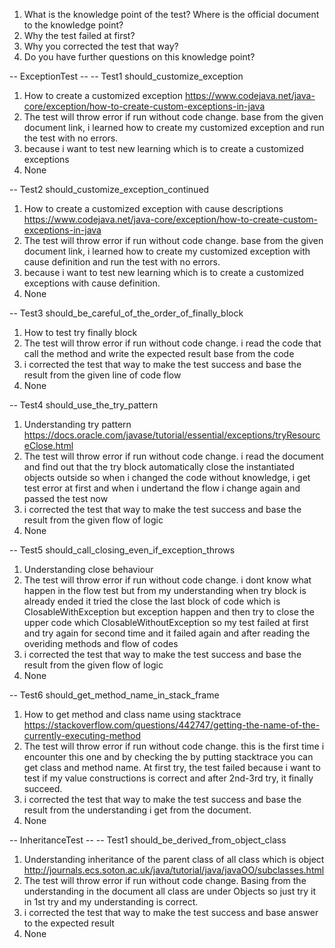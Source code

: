 1. What is the knowledge point of the test? Where is the official document to the knowledge point?
2. Why the test failed at first?
3. Why you corrected the test that way?
4. Do you have further questions on this knowledge point?

-- ExceptionTest --
-- Test1 should_customize_exception
1. How to create a customized exception https://www.codejava.net/java-core/exception/how-to-create-custom-exceptions-in-java
2. The test will throw error if run without code change. base from the given document link, i learned how to create my customized exception and run the test with no errors.
3. because i want to test new learning which is to create a customized exceptions
4. None

-- Test2 should_customize_exception_continued
1. How to create a customized exception with cause descriptions https://www.codejava.net/java-core/exception/how-to-create-custom-exceptions-in-java
2. The test will throw error if run without code change. base from the given document link, i learned how to create my customized exception with cause definition and run the test with no errors.
3. because i want to test new learning which is to create a customized exceptions with cause definition.
4. None

-- Test3 should_be_careful_of_the_order_of_finally_block
1. How to test try finally block
2. The test will throw error if run without code change. i read the code that call the method and write the expected result base from the code
3. i corrected the test that way to make the test success and base the result from the given line of code flow
4. None


-- Test4 should_use_the_try_pattern
1. Understanding try pattern https://docs.oracle.com/javase/tutorial/essential/exceptions/tryResourceClose.html
2. The test will throw error if run without code change. i read the document and find out that the try block automatically close the instantiated objects outside so when i changed the code without knowledge, i get test error at first and when i undertand the flow i change again and passed the test now
3. i corrected the test that way to make the test success and base the result from the given flow of logic
4. None

-- Test5 should_call_closing_even_if_exception_throws
1. Understanding close behaviour 
2. The test will throw error if run without code change. i dont know what happen in the flow test but from my understanding when try block is already ended it tried the close the last block of code which is ClosableWithException but exception happen and then try to close the upper code which ClosableWithoutException so my test failed at first and try again for second time and it failed again and after reading the overiding methods and flow of codes
3. i corrected the test that way to make the test success and base the result from the given flow of logic
4. None

-- Test6 should_get_method_name_in_stack_frame
1. How to get method and class name using stacktrace https://stackoverflow.com/questions/442747/getting-the-name-of-the-currently-executing-method
2. The test will throw error if run without code change. this is the first time i encounter this one and by checking the by putting stacktrace you can get class and method name. At first try, the test failed because i want to test if my value constructions is correct and after 2nd-3rd try, it finally succeed.
3. i corrected the test that way to make the test success and base the result from the understanding i get from the document.
4. None


-- InheritanceTest --
-- Test1 should_be_derived_from_object_class
1. Understanding inheritance of the parent class of all class which is object http://journals.ecs.soton.ac.uk/java/tutorial/java/javaOO/subclasses.html
2. The test will throw error if run without code change. Basing from the understanding in the document all class are under Objects so just try it in 1st try and my understanding is correct.
3. i corrected the test that way to make the test success and base answer to the expected result
4. None